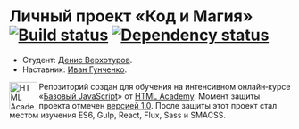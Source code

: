 # Личный проект «Код и Магия» [![Build status][travis-image]][travis-url] [![Dependency status][dependency-image]][dependency-url]

* Студент: [Денис Верхотуров](https://htmlacademy.ru/profile/id56756).
* Наставник: [Иван Гунченко](https://htmlacademy.ru/profile/id3623).

<a href="https://htmlacademy.ru/intensive/javascript"><img align="left" width="50" height="50" title="HTML Academy" src="https://up.htmlacademy.ru/static/img/intensive/javascript/logo-for-github.svg"></a>

Репозиторий создан для обучения на интенсивном онлайн‑курсе «[Базовый JavaScript](https://htmlacademy.ru/intensive/javascript)» от [HTML Academy](https://htmlacademy.ru). Момент защиты проекта отмечен [версией 1.0](https://github.com/Leo-Scream/code-and-magick/releases/tag/v1.0). После защиты этот проект стал местом изучения ES6, Gulp, React, Flux, Sass и SMACSS. 

[travis-image]: https://travis-ci.org/Leo-Scream/code-and-magick.svg?branch=master
[travis-url]: https://travis-ci.org/Leo-Scream/code-and-magick
[dependency-image]: https://david-dm.org/Leo-Scream/code-and-magick.svg?style=flat-square
[dependency-url]: https://david-dm.org/Leo-Scream/code-and-magick
